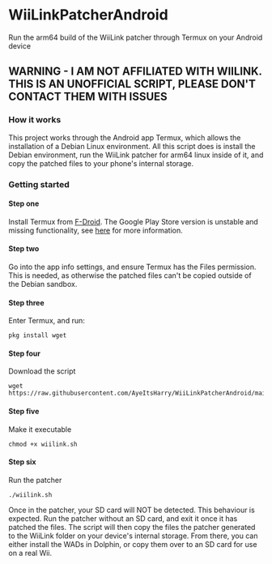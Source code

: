 # WiiLinkPatcherAndroid
Run the arm64 build of the WiiLink patcher through Termux on your Android device 

## WARNING - I AM NOT AFFILIATED WITH WIILINK. THIS IS AN UNOFFICIAL SCRIPT, PLEASE DON'T CONTACT THEM WITH ISSUES

### How it works
This project works through the Android app Termux, which allows the installation of a Debian Linux environment. All this script does is install the Debian environment, run the WiiLink patcher for arm64 linux inside of it, and copy the patched files to your phone's internal storage.

### Getting started
#### Step one
Install Termux from [F-Droid](https://f-droid.org/en/packages/com.termux/). The Google Play Store version is unstable and missing functionality, see [here](https://github.com/termux-play-store/) for more information.
#### Step two
Go into the app info settings, and ensure Termux has the Files permission. This is needed, as otherwise the patched files can't be copied outside of the Debian sandbox.
#### Step three
Enter Termux, and run:
```
pkg install wget
```
#### Step four
Download the script
```
wget https://raw.githubusercontent.com/AyeItsHarry/WiiLinkPatcherAndroid/main/wiilink.sh
```
#### Step five
Make it executable
```
chmod +x wiilink.sh
```
#### Step six
Run the patcher
```
./wiilink.sh
```
Once in the patcher, your SD card will NOT be detected. This behaviour is expected. Run the patcher without an SD card, and exit it once it has patched the files. The script will then copy the files the patcher generated to the WiiLink folder on your device's internal storage. From there, you can either install the WADs in Dolphin, or copy them over to an SD card for use on a real Wii.